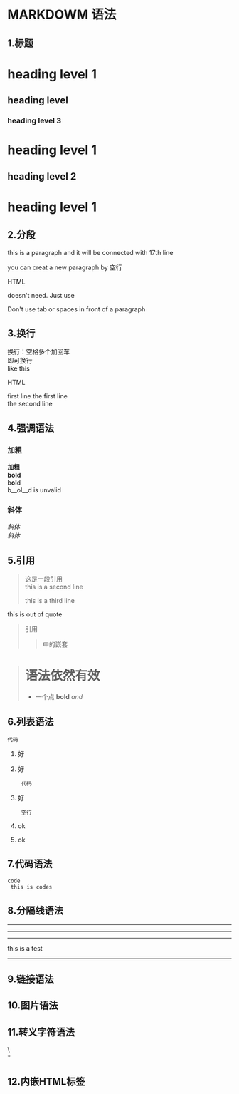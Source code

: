 # MARKDOWM 语法
## 1.标题
# heading level 1

## heading level 

### heading level 3



heading level 1
===============
heading level 2
---------------

heading level 1
====

## 2.分段
this is a paragraph
and it will be connected with 17th line 

you can creat a new paragraph by 空行

<p>HTML </p>
<p>doesn't need. Just use</p>

Don't use tab or spaces in front of a paragraph

## 3.换行
换行：空格多个加回车   
即可换行  
like this

HTML  
<p>first line
the first line
<br>
the second line 
</p>

## 4.强调语法  
### 加粗
**加粗**  
__bold__<br>
b**ol**d<br>
b__ol__d is unvalid
### 斜体
*斜体*  
_斜体_

## 5.引用
>这是一段引用  
this is a second line 
>
>this is a third line

this is out of quote

>引用
>>中的嵌套

># 语法依然有效
>
> - 一个点
> **bold** _and_
    

## 6.列表语法
    代码

1. 好
2. 好
        
        代码


1. 好
        
        空行

4. ok
5. ok

## 7.代码语法
`code`  
<code>
this is codes</code>

## 8.分隔线语法
---

_______________

***  

this is a test

---




## 9.链接语法

## 10.图片语法

## 11.转义字符语法

\\  
\*
## 12.内嵌HTML标签






